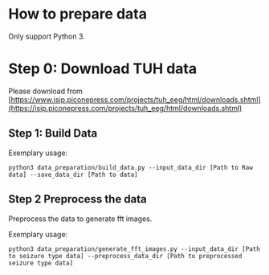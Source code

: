 # How to prepare data

Only support Python 3.

# Step 0: Download TUH data
Please download from [https://www.isip.piconepress.com/projects/tuh_eeg/html/downloads.shtml](https://isip.piconepress.com/projects/tuh_eeg/html/downloads.shtml) 

## Step 1: Build Data

Exemplary usage:                        
```
python3 data_preparation/build_data.py --input_data_dir [Path to Raw data] --save_data_dir [Path to data] 
```

## Step 2 Preprocess the data
Preprocess the data to generate fft images.

Exemplary usage:                        
```
python3 data_preparation/generate_fft_images.py --input_data_dir [Path to seizure type data] --preprocess_data_dir [Path to preprocessed seizure type data]
```
